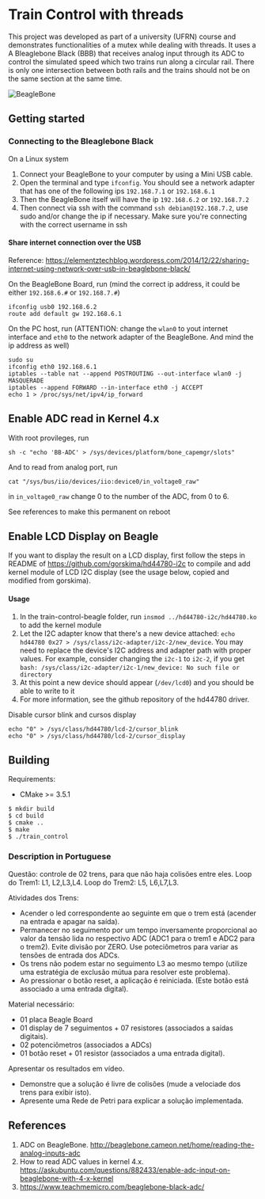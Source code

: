 Train Control with threads
========================
This project was developed as part of a university (UFRN) course and demonstrates functionalities of a mutex while dealing with threads. It uses a A Bleaglebone Black (BBB) that receives analog input through its ADC to control the simulated speed which two trains run along a circular rail. There is only one intersection between both rails and the trains should not be on the same section at the same time.

![BeagleBone](http://beagleboard.org/static/images/cape-headers.png)

## Getting started ##
### Connecting to the Bleaglebone Black ###
On a Linux system
1. Connect your BeagleBone to your computer by using a Mini USB cable.
2. Open the terminal and type `ifconfig`. You should see a network adapter that has one of the following ips `192.168.7.1` or `192.168.6.1`
3. Then the BeagleBone itself will have the ip `192.168.6.2` or `192.168.7.2`
4. Then connect via ssh with the command `ssh debian@192.168.7.2`, use sudo and/or change the ip if necessary. Make sure you're connecting with the correct username in ssh

#### Share internet connection over the USB ####
Reference: <https://elementztechblog.wordpress.com/2014/12/22/sharing-internet-using-network-over-usb-in-beaglebone-black/>

On the BeagleBone Board, run (mind the correct ip address, it could be either `192.168.6.#` or `192.168.7.#`)
```
ifconfig usb0 192.168.6.2
route add default gw 192.168.6.1
```

On the PC host, run (ATTENTION: change the `wlan0` to yout internet interface and `eth0` to the network adapter of the BeagleBone. And mind the ip address as well)
```
sudo su
ifconfig eth0 192.168.6.1
iptables --table nat --append POSTROUTING --out-interface wlan0 -j MASQUERADE
iptables --append FORWARD --in-interface eth0 -j ACCEPT
echo 1 > /proc/sys/net/ipv4/ip_forward
```
## Enable ADC read in Kernel 4.x ##

With root provileges, run
```
sh -c "echo 'BB-ADC' > /sys/devices/platform/bone_capemgr/slots"
```

And to read from analog port, run
```
cat "/sys/bus/iio/devices/iio:device0/in_voltage0_raw"
```
in `in_voltage0_raw` change 0 to the number of the ADC, from 0 to 6.

See references to make this permanent on reboot
## Enable LCD Display on Beagle ##

If you want to display the result on a LCD display, first follow the steps in README of <https://github.com/gorskima/hd44780-i2c> to compile and add kernel module of LCD I2C display (see the usage below, copied and modified from gorskima).

#### Usage ####
1. In the train-control-beagle folder, run `insmod ../hd44780-i2c/hd44780.ko` to add the kernel module
2. Let the I2C adapter know that there's a new device attached: `echo hd44780 0x27 > /sys/class/i2c-adapter/i2c-2/new_device`. You may need to replace the device's I2C address and adapter path with proper values. For example, consider changing the `i2c-1` to `i2c-2`, if you get `bash: /sys/class/i2c-adapter/i2c-1/new_device: No such file or directory`
3. At this point a new device should appear (`/dev/lcd0`) and you should be able to write to it
4. For more information, see the github repository of the hd44780 driver.

Disable cursor blink and cursos display
```
echo "0" > /sys/class/hd44780/lcd-2/cursor_blink
echo "0" > /sys/class/hd44780/lcd-2/cursor_display
```


## Building
Requirements:
- CMake >= 3.5.1

```
$ mkdir build
$ cd build
$ cmake ..
$ make
$ ./train_control
```

### Description in Portuguese ###
Questão: controle de 02 trens, para que não haja colisões entre eles.
Loop do Trem1: L1, L2,L3,L4.
Loop do Trem2: L5, L6,L7,L3.

Atividades dos Trens:
- Acender o led correspondente ao seguinte em que o trem está (acender na entrada e apagar na saída).
- Permanecer no seguimento por um tempo inversamente proporcional ao valor da tensão lida no respectivo ADC (ADC1 para o trem1 e ADC2 para o trem2). Evite divisão por ZERO. Use poteciômetros para variar as tensões de entrada dos ADCs.
- Os trens não podem estar no seguimento L3 ao mesmo tempo (utilize uma estratégia de exclusão mútua para resolver este problema).
- Ao pressionar o botão reset, a aplicação é reiniciada. (Este botão está associado a uma entrada digital).

Material necessário:
- 01 placa Beagle Board
- 01 display de 7 seguimentos + 07 resistores (associados a saídas digitais).
- 02 potenciômetros (associados a ADCs)
- 01 botão reset + 01 resistor (associados a uma entrada digital).

Apresentar os resultados em vídeo.
- Demonstre que a solução é livre de colisões (mude a velociade dos trens para exibir isto).
- Apresente uma Rede de Petri para explicar a solução implementada.

## References ##
1. ADC on BeagleBone. <http://beaglebone.cameon.net/home/reading-the-analog-inputs-adc>
2. How to read ADC values in kernel 4.x. <https://askubuntu.com/questions/882433/enable-adc-input-on-beaglebone-with-4-x-kernel>
3. <https://www.teachmemicro.com/beaglebone-black-adc/>
